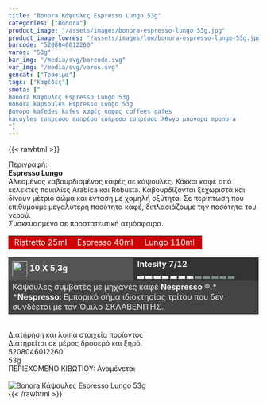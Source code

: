 ```yaml
---
title: "Bonora Κάψουλες Espresso Lungo 53g"
categories: ["Bonora"]
product_image: "/assets/images/bonora-espresso-lungo-53g.jpg"
product_image_lowres: "/assets/images/low/bonora-espresso-lungo-53g.jpg"
barcode: "5208046012260"
varos: "53g"
bar_img: "/media/svg/barcode.svg"
var_img: "/media/svg/varos.svg"
gencat: ["Τρόφιμα"]
tags: ["Καφέδες"]
smeta: ["
Bonora Καψουλες Espresso Lungo 53g
Bonora kapsoules Espresso Lungo 53g
βονορα kafedes kafes καφές καφες coffees cafes
kacoyles εσπρεσσο εσπρέσο εσπρεσο εσπρέσσο λθνγο μπονορα mponora
"]
---
```

{{< rawhtml >}}

<div class="sload68"><div class="product"><div id="sistatika">Περιγραφή:</div><div class="alltext"><strong>Espresso Lungo<br></strong>Αλεσµένος καβουρδισµένος καφές σε κάψουλες. Κόκκοι καφέ από εκλεκτές ποικιλίες Arabica και Robusta. Καβουρδίζονται ξεχωριστά και δίνουν µέτριο σώµα και ένταση µε χαµηλή οξύτητα. Σε περίπτωση που επιθυµούµε µεγαλύτερη ποσότητα καφέ, διπλασιάζουµε την ποσότητα του νερού.<br>Συσκευασµένο σε προστατευτική ατµόσφαιρα.</div><table style="border-collapse:collapse;width:100%" border="0" cellpadding="15px"><tbody><tr><td style="width:32.95%;background-color:#c00;text-align:center"><span style="color:#fff">Ristretto 25ml</span></td><td style="width:32.95%;text-align:center;background-color:#c00"><span style="color:#fff">Espresso 40ml</span></td><td style="width:32.95%;text-align:center;background-color:#c00"><span style="color:#fff">Lungo 110ml</span></td></tr></tbody></table><table style="border-collapse:collapse;width:100%" border="0" cellpadding="15px;"><tbody><tr><td style="width:49.55%;background-color:#555;vertical-align:middle"><strong><span style="color:#fff"><img style="margin-right:5px;vertical-align:middle" src="/media/icons/kaps.svg" width="30px" alt="">10 X 5,3g</span></strong></td><td style="width:49.65%;background-color:#333"><strong><span style="color:#ecf0f1">Intesity 7/12<br>▂ ▂ ▂ ▂ ▂ ▂ ▂ <span style="color:#7e8c8d">▂ ▂ ▂ ▂ ▂</span></span></strong></td></tr><tr><td style="width:49.55%;background-color:#444" colspan="2"><span style="color:#ecf0f1">Κάψουλες συµβατές µε µηχανές καφέ <strong>Nespresso</strong> ®.*</span><br><span style="color:#ecf0f1">*<strong>Nespresso:</strong> Εµπορικό σήµα ιδιοκτησίας τρίτου που δεv συνδέεται µε τον Όµιλο ΣΚΛΑΒΕΝΙΤΗΣ.</span></td></tr></tbody></table><div>&nbsp;</div><div id="loipa">Διατήρηση και λοιπά στοιχεία προϊόντος</div><div class="alltext">Διατηρείται σε µέρος δροσερό και ξηρό.</div><div id="barcode"><div id="barimage1"></div><span id="bartext">5208046012260</span></div><div id="varos"><div id="varosimage1"></div><span id="varostext">53g</span></div><div id="kivotio">ΠΕΡΙΕΧΟΜΕΝΟ ΚΙΒΩΤΙΟΥ: Αναμένεται</div><br><div class="pimg"><img alt="Bonora Κάψουλες Espresso Lungo 53g" title="Bonora Κάψουλες Espresso Lungo 53g" src="/assets/images/bonora-espresso-lungo-53g.jpg"></div></div></div>
{{< /rawhtml >}}


